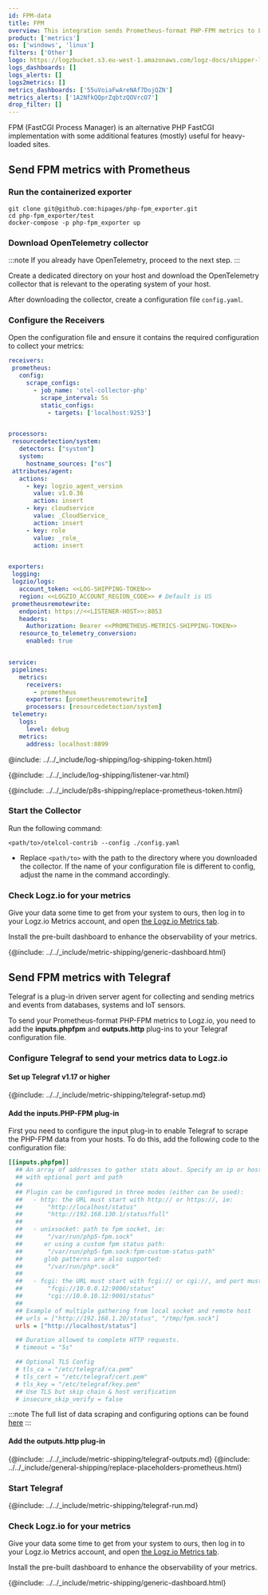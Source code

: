 ```yaml
---
id: FPM-data
title: FPM
overview: This integration sends Prometheus-format PHP-FPM metrics to Logz.io.
product: ['metrics']
os: ['windows', 'linux']
filters: ['Other']
logo: https://logzbucket.s3.eu-west-1.amazonaws.com/logz-docs/shipper-logos/phpfpm-logo.png
logs_dashboards: []
logs_alerts: []
logs2metrics: []
metrics_dashboards: ['55uVoiaFwAreNAf7DojQZN']
metrics_alerts: ['1A2NfkQQprZqbtzQOVrcO7']
drop_filter: []
---
```



FPM (FastCGI Process Manager) is an alternative PHP FastCGI implementation with some additional features (mostly) useful for heavy-loaded sites. 

## Send FPM metrics with Prometheus

### Run the containerized exporter

```shell
git clone git@github.com:hipages/php-fpm_exporter.git
cd php-fpm_exporter/test
docker-compose -p php-fpm_exporter up
```

### Download OpenTelemetry collector

:::note
If you already have OpenTelemetry, proceed to the next step.
:::

Create a dedicated directory on your host and download the OpenTelemetry collector that is relevant to the operating system of your host.

After downloading the collector, create a configuration file `config.yaml`.

### Configure the Receivers

Open the configuration file and ensure it contains the required configuration to collect your metrics:

```yaml
receivers:
 prometheus:
   config:
     scrape_configs:
       - job_name: 'otel-collector-php'
         scrape_interval: 5s
         static_configs:
           - targets: ['localhost:9253']


processors:
 resourcedetection/system:
   detectors: ["system"]
   system:
     hostname_sources: ["os"]
 attributes/agent:
   actions:
     - key: logzio_agent_version
       value: v1.0.36
       action: insert
     - key: cloudservice
       value: _CloudService_
       action: insert
     - key: role
       value: _role_
       action: insert


exporters:
 logging:
 logzio/logs:
   account_token: <<LOG-SHIPPING-TOKEN>>
   region: <<LOGZIO_ACCOUNT_REGION_CODE>> # Default is US
 prometheusremotewrite:
   endpoint: https://<<LISTENER-HOST>>:8053
   headers:
     Authorization: Bearer <<PROMETHEUS-METRICS-SHIPPING-TOKEN>>
   resource_to_telemetry_conversion:
     enabled: true


service:
 pipelines:
   metrics:
     receivers:
       - prometheus
     exporters: [prometheusremotewrite]
     processors: [resourcedetection/system]
 telemetry:
   logs:
     level: debug
   metrics:
     address: localhost:8899
```

@include: ../../_include/log-shipping/log-shipping-token.html}

{@include: ../../_include/log-shipping/listener-var.html}

{@include: ../../_include/p8s-shipping/replace-prometheus-token.html}


### Start the Collector

Run the following command:

```shell
<path/to>/otelcol-contrib --config ./config.yaml
```

* Replace `<path/to>` with the path to the directory where you downloaded the collector. If the name of your configuration file is different to config, adjust the name in the command accordingly.

### Check Logz.io for your metrics

Give your data some time to get from your system to ours, then log in to your Logz.io Metrics account, and open [the Logz.io Metrics tab](https://app.logz.io/#/dashboard/metrics/).

Install the pre-built dashboard to enhance the observability of your metrics.

<!-- logzio-inject:install:grafana:dashboards ids=["55uVoiaFwAreNAf7DojQZN"] -->

{@include: ../../_include/metric-shipping/generic-dashboard.html}


## Send FPM metrics with Telegraf


Telegraf is a plug-in driven server agent for collecting and sending metrics and events from databases, systems and IoT sensors.

To send your Prometheus-format PHP-FPM metrics to Logz.io, you need to add the **inputs.phpfpm** and **outputs.http** plug-ins to your Telegraf configuration file.

### Configure Telegraf to send your metrics data to Logz.io

 

#### Set up Telegraf v1.17 or higher

{@include: ../../_include/metric-shipping/telegraf-setup.md}

#### Add the inputs.PHP-FPM plug-in

First you need to configure the input plug-in to enable Telegraf to scrape the PHP-FPM data from your hosts. To do this, add the following code to the configuration file:

``` ini
[[inputs.phpfpm]]
  ## An array of addresses to gather stats about. Specify an ip or hostname
  ## with optional port and path
  ##
  ## Plugin can be configured in three modes (either can be used):
  ##   - http: the URL must start with http:// or https://, ie:
  ##       "http://localhost/status"
  ##       "http://192.168.130.1/status?full"
  ##
  ##   - unixsocket: path to fpm socket, ie:
  ##       "/var/run/php5-fpm.sock"
  ##      or using a custom fpm status path:
  ##       "/var/run/php5-fpm.sock:fpm-custom-status-path"
  ##      glob patterns are also supported:
  ##       "/var/run/php*.sock"
  ##
  ##   - fcgi: the URL must start with fcgi:// or cgi://, and port must be present, ie:
  ##       "fcgi://10.0.0.12:9000/status"
  ##       "cgi://10.0.10.12:9001/status"
  ##
  ## Example of multiple gathering from local socket and remote host
  ## urls = ["http://192.168.1.20/status", "/tmp/fpm.sock"]
  urls = ["http://localhost/status"]

  ## Duration allowed to complete HTTP requests.
  # timeout = "5s"

  ## Optional TLS Config
  # tls_ca = "/etc/telegraf/ca.pem"
  # tls_cert = "/etc/telegraf/cert.pem"
  # tls_key = "/etc/telegraf/key.pem"
  ## Use TLS but skip chain & host verification
  # insecure_skip_verify = false
```

:::note
The full list of data scraping and configuring options can be found [here](https://github.com/influxdata/telegraf/blob/release-1.18/plugins/inputs/phpfpm/README.md)
::: 
 

#### Add the outputs.http plug-in
  
{@include: ../../_include/metric-shipping/telegraf-outputs.md}
{@include: ../../_include/general-shipping/replace-placeholders-prometheus.html}
  
### Start Telegraf

{@include: ../../_include/metric-shipping/telegraf-run.md}

### Check Logz.io for your metrics

Give your data some time to get from your system to ours, then log in to your Logz.io Metrics account, and open [the Logz.io Metrics tab](https://app.logz.io/#/dashboard/metrics/).

Install the pre-built dashboard to enhance the observability of your metrics.

<!-- logzio-inject:install:grafana:dashboards ids=["55uVoiaFwAreNAf7DojQZN"] -->

{@include: ../../_include/metric-shipping/generic-dashboard.html}

 
